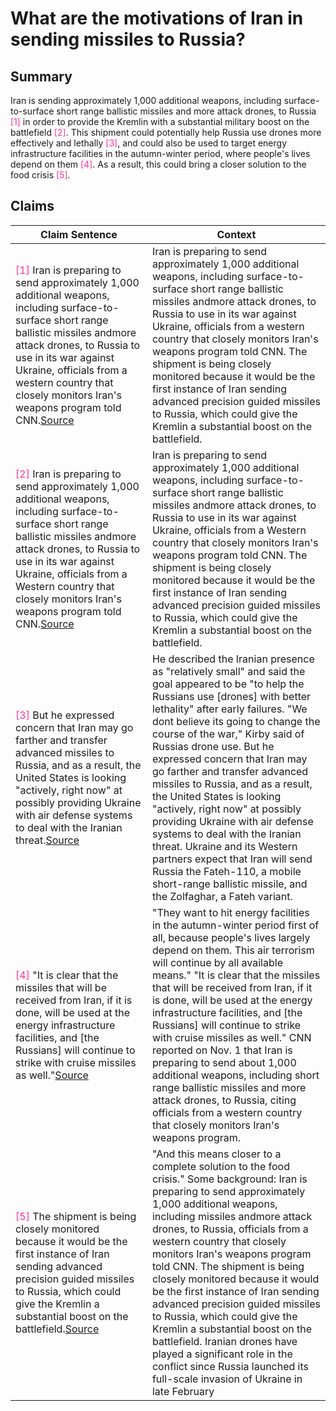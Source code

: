 # What are the motivations of Iran in sending missiles to Russia?

## Summary
Iran is sending approximately 1,000 additional weapons, including surface-to-surface short range ballistic missiles and more attack drones, to Russia <font color=#FF3399>[1]</font> in order to provide the Kremlin with a substantial military boost on the battlefield <font color=#FF3399>[2]</font>. This shipment could potentially help Russia use drones more effectively and lethally <font color=#FF3399>[3]</font>, and could also be used to target energy infrastructure facilities in the autumn-winter period, where people's lives depend on them <font color=#FF3399>[4]</font>. As a result, this could bring a closer solution to the food crisis <font color=#FF3399>[5]</font>.

## Claims
| Claim Sentence | Context |
|---|---|
|<font color=#FF3399>[1]</font> Iran is preparing to send approximately 1,000 additional weapons, including surface-to-surface short range ballistic missiles andmore attack drones, to Russia to use in its war against Ukraine, officials from a western country that closely monitors Iran's weapons program told CNN.<a href="https://www.cnn.com/europe/live-news/russia-ukraine-war-news-11-01-22/h_34a82a434cdfae159e8c583b54aa668f" target="_blank">Source</a>| Iran is preparing to send approximately 1,000 additional weapons, including surface-to-surface short range ballistic missiles andmore attack drones, to Russia to use in its war against Ukraine, officials from a western country that closely monitors Iran's weapons program told CNN. The shipment is being closely monitored because it would be the first instance of Iran sending advanced precision guided missiles to Russia, which could give the Kremlin a substantial boost on the battlefield.|
|<font color=#FF3399>[2]</font> Iran is preparing to send approximately 1,000 additional weapons, including surface-to-surface short range ballistic missiles andmore attack drones, to Russia to use in its war against Ukraine, officials from a Western country that closely monitors Iran's weapons program told CNN.<a href="https://www.cnn.com/europe/live-news/russia-ukraine-war-news-11-02-22/h_4e6df92693205fc0a4e2127038012439" target="_blank">Source</a>| Iran is preparing to send approximately 1,000 additional weapons, including surface-to-surface short range ballistic missiles andmore attack drones, to Russia to use in its war against Ukraine, officials from a Western country that closely monitors Iran's weapons program told CNN. The shipment is being closely monitored because it would be the first instance of Iran sending advanced precision guided missiles to Russia, which could give the Kremlin a substantial boost on the battlefield.|
|<font color=#FF3399>[3]</font> But he expressed concern that Iran may go farther and transfer advanced missiles to Russia, and as a result, the United States is looking "actively, right now" at possibly providing Ukraine with air defense systems to deal with the Iranian threat.<a href="https://www.armscontrol.org/act/2022-11/news/iran-supplies-arms-russia" target="_blank">Source</a>| He described the Iranian presence as "relatively small" and said the goal appeared to be "to help the Russians use [drones] with better lethality" after early failures. "We dont believe its going to change the course of the war," Kirby said of Russias drone use. But he expressed concern that Iran may go farther and transfer advanced missiles to Russia, and as a result, the United States is looking "actively, right now" at possibly providing Ukraine with air defense systems to deal with the Iranian threat. Ukraine and its Western partners expect that Iran will send Russia the Fateh-110, a mobile short-range ballistic missile, and the Zolfaghar, a Fateh variant.|
|<font color=#FF3399>[4]</font> "It is clear that the missiles that will be received from Iran, if it is done, will be used at the energy infrastructure facilities, and [the Russians] will continue to strike with cruise missiles as well."<a href="https://www.cnn.com/europe/live-news/russia-ukraine-war-news-11-07-22/h_a8bd7e3d75a2044729b97626cd6365a6" target="_blank">Source</a>| "They want to hit energy facilities in the autumn-winter period first of all, because people's lives largely depend on them. This air terrorism will continue by all available means." "It is clear that the missiles that will be received from Iran, if it is done, will be used at the energy infrastructure facilities, and [the Russians] will continue to strike with cruise missiles as well." CNN reported on Nov. 1 that Iran is preparing to send about 1,000 additional weapons, including short range ballistic missiles and more attack drones, to Russia, citing officials from a western country that closely monitors Iran's weapons program.|
|<font color=#FF3399>[5]</font> The shipment is being closely monitored because it would be the first instance of Iran sending advanced precision guided missiles to Russia, which could give the Kremlin a substantial boost on the battlefield.<a href="https://www.cnn.com/europe/live-news/russia-ukraine-war-news-11-06-22/h_a339824fd68531ab3ff46c328770f72b" target="_blank">Source</a>| "And this means closer to a complete solution to the food crisis." Some background: Iran is preparing to send approximately 1,000 additional weapons, including missiles andmore attack drones, to Russia, officials from a western country that closely monitors Iran's weapons program told CNN. The shipment is being closely monitored because it would be the first instance of Iran sending advanced precision guided missiles to Russia, which could give the Kremlin a substantial boost on the battlefield. Iranian drones have played a significant role in the conflict since Russia launched its full-scale invasion of Ukraine in late February|
